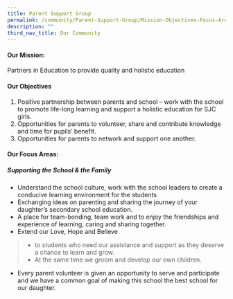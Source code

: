 ```yaml
---
title: Parent Support Group
permalink: /community/Parent-Support-Group/Mission-Objectives-Focus-Areas/
description: ""
third_nav_title: Our Community
---
```



#### **Our Mission:**


Partners in Education to provide quality and holistic education  

#### **Our Objectives**


1.  Positive partnership between parents and school – work with the school to promote life-long learning and support a holistic education for SJC girls.
2.  Opportunities for parents to volunteer, share and contribute knowledge and time for pupils’ benefit.
3.  Opportunities for parents to network and support one another.

#### **Our Focus Areas:**


##### **Supporting the School & the Family**

*   Understand the school culture, work with the school leaders to create a conducive learning environment for the students
*   Exchanging ideas on parenting and sharing the journey of your daughter’s secondary school education.
*   A place for team-bonding, team work and to enjoy the friendships and experience of learning, caring and sharing together.
*   Extend our Love, Hope and Believe

>*   to students who need our assistance and support as they deserve a chance to learn and grow.
>*   At the same time we groom and develop our own children.

*   Every parent volunteer is given an opportunity to serve and participate and we have a common goal of making this school the best school for our daughter.